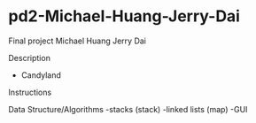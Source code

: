 pd2-Michael-Huang-Jerry-Dai
===========================

Final project
Michael Huang
Jerry Dai

Description
- Candyland

Instructions

Data Structure/Algorithms
-stacks (stack)
-linked lists (map)
-GUI


